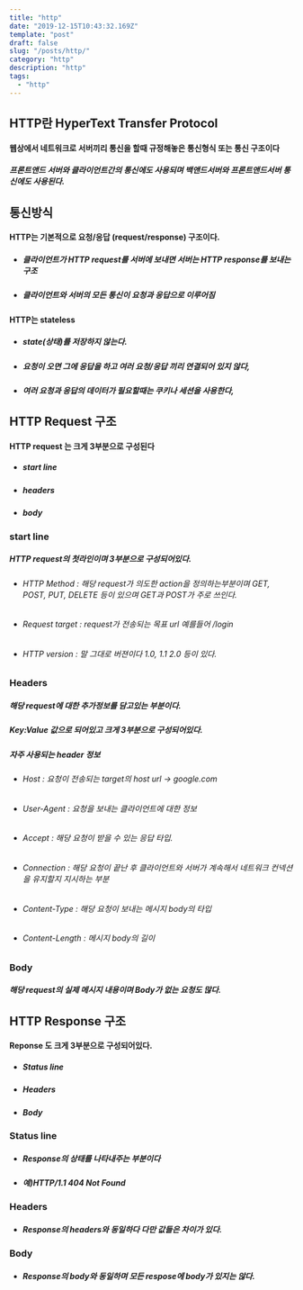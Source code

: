 ```yaml
---
title: "http"
date: "2019-12-15T10:43:32.169Z"
template: "post"
draft: false
slug: "/posts/http/"
category: "http"
description: "http"
tags:
  - "http"
---
```


## HTTP란 HyperText Transfer Protocol
#### 웹상에서 네트워크로 서버끼리 통신을 할때 규정해놓은 통신형식 또는 통신 구조이다
##### 프론트앤드 서버와 클라이언트간의 통신에도 사용되며 백앤드서버와 프론트앤드서버 통신에도 사용된다.
## 통신방식
#### HTTP는 기본적으로 요청/응답 (request/response) 구조이다.
* ##### 클라이언트가 HTTP request를 서버에 보내면 서버는 HTTP response를 보내는 구조
* ##### 클라이언트와 서버의 모든 통신이 요청과 응답으로 이루어짐

#### HTTP는 stateless
* ##### state(상태)를 저장하지 않는다.
* ##### 요청이 오면 그에 응답을 하고 여러 요청/응답 끼리 연결되어 있지 않다,
* ##### 여러 요청과 응답의 데이터가 필요할때는 쿠키나 세션을 사용한다,

## HTTP Request 구조
#### HTTP request 는 크게 3부분으로 구성된다
* ##### start line
* ##### headers
* ##### body

### start line
##### HTTP request의 첫라인이며 3부분으로 구성되어있다.
* ###### HTTP Method : 해당 request가 의도한 action을 정의하는부분이며 GET, POST, PUT, DELETE 등이 있으며 GET과 POST가 주로 쓰인다.
* ###### Request target : request가 전송되는 목표 url 예를들어 /login
* ###### HTTP version : 말 그대로 버젼이다 1.0, 1.1 2.0 등이 있다.

### Headers
##### 해당 request에 대한 추가정보를 담고있는 부분이다.
##### Key:Value 값으로 되어있고 크게 3부분으로 구성되어있다.
##### 자주 사용되는 header 정보
* ###### Host : 요청이 전송되는 target의 host url -> google.com
* ###### User-Agent : 요청을 보내는 클라이언트에 대한 정보
* ###### Accept : 해당 요청이 받을 수 있는 응답 타입.
* ###### Connection : 해당 요청이 끝난 후 클라이언트와 서버가 계속해서 네트워크 컨넥션을 유지할지 지시하는 부분
* ###### Content-Type : 해당 요청이 보내는 메시지 body의 타입
* ###### Content-Length : 메시지 body의 길이

### Body
##### 해당 request의 실제 메시지 내용이며 Body가 없는 요청도 많다.

## HTTP Response 구조
#### Reponse 도 크게 3부분으로 구성되어있다.
* ##### Status line
* ##### Headers
* ##### Body

### Status line
* ##### Response의 상태를 나타내주는 부분이다
* ##### 예)HTTP/1.1 404 Not Found

### Headers
* ##### Response의 headers와 동일하다 다만 값들은 차이가 있다.

### Body
* ##### Response의 body와 동일하며 모든 respose에 body가 있지는 않다.
